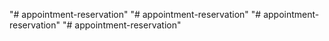 "# appointment-reservation" 
"# appointment-reservation" 
"# appointment-reservation" 
"# appointment-reservation" 
